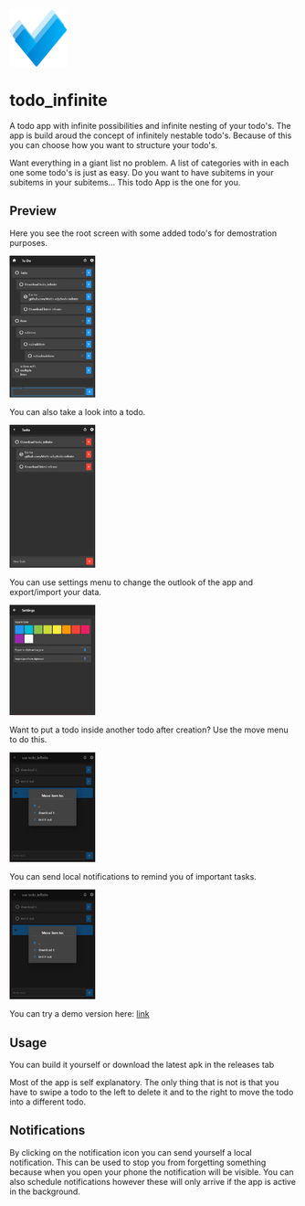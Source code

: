 <img src="https://github.com/Matts-vdp/todo_infinite/blob/main/preview/icon.png" width="100" height="100" >

# todo_infinite

A todo app with infinite possibilities and infinite nesting of your todo's.
The app is build aroud the concept of infinitely nestable todo's.
Because of this you can choose how you want to structure your todo's.

Want everything in a giant list no problem.
A list of categories with in each one some todo's is just as easy.
Do you want to have subitems in your subitems in your subitems... 
This todo App is the one for you.

## Preview
Here you see the root screen with some added todo's for demostration purposes.

<img src="https://github.com/Matts-vdp/todo_infinite/blob/main/preview/root.png" width="150">

You can also take a look into a todo.

<img src="https://github.com/Matts-vdp/todo_infinite/blob/main/preview/task.png" width="150">

You can use settings menu to change the outlook of the app and export/import your data.

<img src="https://github.com/Matts-vdp/todo_infinite/blob/main/preview/settings.png" width="150">

Want to put a todo inside another todo after creation? Use the move menu to do this.

<img src="https://github.com/Matts-vdp/todo_infinite/blob/main/preview/move.png" width="150">

You can send local notifications to remind you of important tasks.

<img src="https://github.com/Matts-vdp/todo_infinite/blob/main/preview/move.png" width="150">

You can try a demo version here: [link](https://matts-vdp.github.io/todo-infinite-web/)

## Usage
You can build it yourself or download the latest apk in the releases tab

Most of the app is self explanatory. 
The only thing that is not is that you have to swipe a todo to the left to delete it and to the right to move the todo into a different todo.

## Notifications
By clicking on the notification icon you can send yourself a local notification.
This can be used to stop you from forgetting something because when you open your phone the notification will be visible.
You can also schedule notifications however these will only arrive if the app is active in the background.
